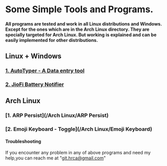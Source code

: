 # Some Simple Tools and Programs.

#### All programs are tested and work in all Linux distributions and Windows. Except for the ones which are in the Arch Linux directory. They are specially targeted for Arch Linux. But working is explained and can be easily implemented for other distributions.

## Linux + Windows

### [1. AutoTyper - A Data entry tool](/AutoTyper)

### [2. JioFi Battery Notifier](/JioFi)

## Arch Linux

### [1. ARP Persist](/Arch Linux/ARP Persist)

### [2. Emoji Keyboard - Toggle](/Arch Linux/Emoji Keyboard)

#### Troubleshooting

If you encounter any problem in any of above programs and need my help,you can reach me at "git.hrca@gmail.com"
